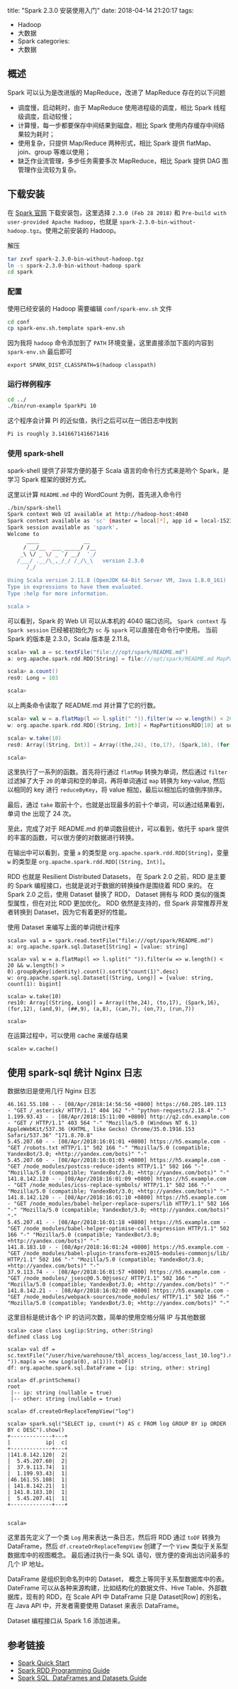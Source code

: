 title: "Spark 2.3.0 安装使用入门"
date: 2018-04-14 21:20:17
tags:
- Hadoop
- 大数据
- Spark
categories: 
- 大数据

## 概述

Spark 可以认为是改进版的 MapReduce，改进了 MapReduce 存在的以下问题

* 调度慢，启动耗时，由于 MapReduce 使用进程级的调度，相比 Spark 线程级调度，启动较慢；
* 计算慢，每一步都要保存中间结果到磁盘，相比 Spark 使用内存缓存中间结果较为耗时；
* 使用复杂，只提供 Map/Reduce 两种形式，相比 Spark 提供 flatMap、join、group 等难以使用；
* 缺乏作业流管理，多步任务需要多次 MapReduce，相比 Spark 提供 DAG 图管理作业流较为复杂。

## 下载安装

在 [Spark 官网](https://spark.apache.org) 下载安装包，这里选择 `2.3.0 (Feb 28 2018)` 和 `Pre-build with user-provided Apache Hadoop`，也就是 `spark-2.3.0-bin-without-hadoop.tgz`。使用之前安装的 Hadoop。

解压

```bash
tar zxvf spark-2.3.0-bin-without-hadoop.tgz 
ln -s spark-2.3.0-bin-without-hadoop spark
cd spark
```

### 配置

使用已经安装的 Hadoop 需要编辑 `conf/spark-env.sh` 文件

```bash
cd conf
cp spark-env.sh.template spark-env.sh
```

因为我将 `hadoop` 命令添加到了 `PATH` 环境变量，这里直接添加下面的内容到 `spark-env.sh` 最后即可

```
export SPARK_DIST_CLASSPATH=$(hadoop classpath)
```

### 运行样例程序

```bash
cd ../
./bin/run-example SparkPi 10
```

这个程序会计算 PI 的近似值，执行之后可以在一团日志中找到

```bash
Pi is roughly 3.1416671416671416
```

### 使用 spark-shell

spark-shell 提供了非常方便的基于 Scala 语言的命令行方式来是哟个 Spark，是学习 Spark 框架的很好方式。

这里以计算 `README.md` 中的 WordCount 为例，首先进入命令行

```bash
./bin/spark-shell
Spark context Web UI available at http://hadoop-host:4040
Spark context available as 'sc' (master = local[*], app id = local-1523582748504).
Spark session available as 'spark'.
Welcome to
      ____              __
     / __/__  ___ _____/ /__
    _\ \/ _ \/ _ `/ __/  '_/
   /___/ .__/\_,_/_/ /_/\_\   version 2.3.0
      /_/
         
Using Scala version 2.11.8 (OpenJDK 64-Bit Server VM, Java 1.8.0_161)
Type in expressions to have them evaluated.
Type :help for more information.

scala >
```

可以看到，Spark 的 Web UI 可以从本机的 4040 端口访问。
`Spark context` 与 `Spark session` 已经被初始化为 `sc` 与 `spark` 可以直接在命令行中使用。
当前 Spark 的版本是 2.3.0，Scala 版本是 2.11.8。

```scala
scala> val a = sc.textFile("file:///opt/spark/README.md")
a: org.apache.spark.rdd.RDD[String] = file:///opt/spark/README.md MapPartitionsRDD[1] at textFile at <console>:24

scala> a.count()
res0: Long = 103

scala> 
```

以上两条命令读取了 README.md 并计算了它的行数。

```scala
scala> val w = a.flatMap(l => l.split(" ")).filter(w => w.length() < 20 && w.length() > 0).map(w => (w, 1)).reduceByKey((x,y) => x + y).sortBy(i => i._2, false)
w: org.apache.spark.rdd.RDD[(String, Int)] = MapPartitionsRDD[10] at sortBy at <console>:25

scala> w.take(10)
res0: Array[(String, Int)] = Array((the,24), (to,17), (Spark,16), (for,12), (##,9), (and,9), (a,8), (can,7), (run,7), (on,7))

scala>
```

这里执行了一系列的函数。首先将行通过 `flatMap` 转换为单词，然后通过 `filter` 过滤掉了大于 `20` 的单词和空的单词，再将单词通过 `map` 转换为 key-value, 然后以相同的 key 进行 `reduceByKey`，将 value 相加，最后以相加后的值倒序排序。

最后，通过 `take` 取前十个，也就是出现最多的前十个单词，可以通过结果看到，单词 the 出现了 24 次。

至此，完成了对于 README.md 的单词数目统计，可以看到，依托于 spark 提供的丰富的函数，可以很方便的对数据进行转换。

在输出中可以看到，变量 `a` 的类型是 `org.apache.spark.rdd.RDD[String]`，变量 `w` 的类型是 `org.apache.spark.rdd.RDD[(String, Int)]`。

RDD 也就是 Resilient Distributed Datasets， 在 Spark 2.0 之前，RDD 是主要的 Spark 编程接口，也就是说对于数据的转换操作是围绕着 RDD 来的。
在 Spark 2.0 之后，使用 Dataset 替换了 RDD， Dataset 拥有与 RDD 类似的强类型属性，但在对比 RDD 更加优化。 RDD 依然是支持的，但 Spark 非常推荐开发者转换到 Dataset，因为它有着更好的性能。

使用 Dataset 来编写上面的单词统计程序

```
scala> val a = spark.read.textFile("file:///opt/spark/README.md")
a: org.apache.spark.sql.Dataset[String] = [value: string]

scala> val w = a.flatMap(l => l.split(" ")).filter(w => w.length() < 20 && w.length() > 0).groupByKey(identity).count().sort($"count(1)".desc)
w: org.apache.spark.sql.Dataset[(String, Long)] = [value: string, count(1): bigint]

scala> w.take(10)
res10: Array[(String, Long)] = Array((the,24), (to,17), (Spark,16), (for,12), (and,9), (##,9), (a,8), (can,7), (on,7), (run,7))

scala> 
```

在运算过程中，可以使用 cache 来缓存结果

```
scale> w.cache()
```

## 使用 spark-sql 统计 Nginx 日志

数据依旧是使用几行 Nginx 日志

```
46.161.55.108 - - [08/Apr/2018:14:56:56 +0800] https://60.205.189.113 - "GET /_asterisk/ HTTP/1.1" 404 162 "-" "python-requests/2.18.4" "-"
1.199.93.43 - - [08/Apr/2018:15:11:00 +0800] http://q2.cdn.example.com - "GET / HTTP/1.1" 403 564 "-" "Mozilla/5.0 (Windows NT 6.1) AppleWebKit/537.36 (KHTML, like Gecko) Chrome/35.0.1916.153 Safari/537.36" "171.8.70.8"
5.45.207.60 - - [08/Apr/2018:16:01:01 +0800] https://h5.example.com - "GET /robots.txt HTTP/1.1" 502 166 "-" "Mozilla/5.0 (compatible; YandexBot/3.0; +http://yandex.com/bots)" "-"
5.45.207.60 - - [08/Apr/2018:16:01:03 +0800] https://h5.example.com - "GET /node_modules/postcss-reduce-idents HTTP/1.1" 502 166 "-" "Mozilla/5.0 (compatible; YandexBot/3.0; +http://yandex.com/bots)" "-"
141.8.142.120 - - [08/Apr/2018:16:01:09 +0800] https://h5.example.com - "GET /node_modules/icss-replace-symbols/ HTTP/1.1" 502 166 "-" "Mozilla/5.0 (compatible; YandexBot/3.0; +http://yandex.com/bots)" "-"
141.8.142.120 - - [08/Apr/2018:16:01:10 +0800] https://h5.example.com - "GET /node_modules/babel-helper-replace-supers/lib HTTP/1.1" 502 166 "-" "Mozilla/5.0 (compatible; YandexBot/3.0; +http://yandex.com/bots)" "-"
5.45.207.41 - - [08/Apr/2018:16:01:18 +0800] https://h5.example.com - "GET /node_modules/babel-helper-optimise-call-expression HTTP/1.1" 502 166 "-" "Mozilla/5.0 (compatible; YandexBot/3.0; +http://yandex.com/bots)" "-"
141.8.183.10 - - [08/Apr/2018:16:01:24 +0800] https://h5.example.com - "GET /node_modules/babel-plugin-transform-es2015-modules-commonjs/lib/ HTTP/1.1" 502 166 "-" "Mozilla/5.0 (compatible; YandexBot/3.0; +http://yandex.com/bots)" "-"
37.9.113.74 - - [08/Apr/2018:16:01:57 +0800] https://h5.example.com - "GET /node_modules/_jsesc@0.5.0@jsesc/ HTTP/1.1" 502 166 "-" "Mozilla/5.0 (compatible; YandexBot/3.0; +http://yandex.com/bots)" "-"
141.8.142.21 - - [08/Apr/2018:16:02:00 +0800] https://h5.example.com - "GET /node_modules/webpack-sources/node_modules/ HTTP/1.1" 502 166 "-" "Mozilla/5.0 (compatible; YandexBot/3.0; +http://yandex.com/bots)" "-"
```

这里目标是统计各个 IP 的访问次数，简单的使用空格分隔 IP 与其他数据

```scale
scala> case class Log(ip:String, other:String)
defined class Log

scala> val df = sc.textFile("/user/hive/warehouse/tbl_access_log/access_last_10.log").map(_.split(" ")).map(a => new Log(a(0), a(1))).toDF()
df: org.apache.spark.sql.DataFrame = [ip: string, other: string]

scala> df.printSchema()
root
 |-- ip: string (nullable = true)
 |-- other: string (nullable = true)

scala> df.createOrReplaceTempView("log")

scala> spark.sql("SELECT ip, count(*) AS c FROM log GROUP BY ip ORDER BY c DESC").show()
+-------------+---+                                                             
|           ip|  c|
+-------------+---+
|141.8.142.120|  2|
|  5.45.207.60|  2|
|  37.9.113.74|  1|
|  1.199.93.43|  1|
|46.161.55.108|  1|
| 141.8.142.21|  1|
| 141.8.183.10|  1|
|  5.45.207.41|  1|
+-------------+---+


scala> 
```

这里首先定义了一个类 `Log` 用来表达一条日志，然后将 RDD 通过 `toDF` 转换为 DataFrame，然后 `df.createOrReplaceTempView` 创建了一个 `View` 类似于关系型数据库中的视图概念。
最后通过执行一条 SQL 语句，很方便的查询出访问最多的几个 IP 地址。

DataFrame 是组织到命名列中的 Dataset， 概念上等同于关系型数据库中的表。
DateFrame 可以从各种来源构建，比如结构化的数据文件、Hive Table、外部数据库，现有的 RDD，在 Scale API 中 DataFrame 只是 Dataset[Row] 的别名，在 Java API 中，开发者需要使用 Dataset<Row> 来表示 DataFrame。

Dataset 编程接口从 Spark 1.6 添加进来。

## 参考链接

* [Spark Quick Start](https://spark.apache.org/docs/latest/quick-start.html)
* [Spark RDD Programming Guide](https://spark.apache.org/docs/latest/rdd-programming-guide.html)
* [Spark SQL, DataFrames and Datasets Guide](https://spark.apache.org/docs/latest/sql-programming-guide.html)







